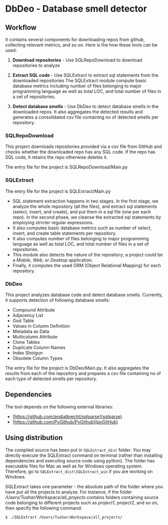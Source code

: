 # DbDeo - Database smell detector

## **Workflow**

It contains several components for downloading repos from github, collecting relevant metrics, and so on. Here is the how these tools can be used:

1. **Download repositories** - Use SQLRepoDownload to download repositories to analyze

2. **Extract SQL code** - Use SQLExtract to extract sql statements from the downloaded repositories 
The SQLExtract module compute basic database metrics including number of files belonging to major programming language as well as total LOC, and total number of files in a set of repositories.

4. **Detect database smells** - Use DbDeo to detect database smells in the downloaded repos. It also aggregates the detected results and generates a consolidated csv file containing no of detected smells per repository.

### SQLRepoDownload
This project downloads repositories provided via a csv file from GitHub and checks whether the downloaded repo has any SQL code. If the repo has SQL code, it retains the repo otherwise deletes it.

The entry file for the project is SQLRepoDownload/Main.py

### SQLExtract
The entry file for the project is SQLExtract/Main.py
- SQL statement extraction happens in two stages. In the first stage, we analyze the whole repository (all the files), and extract sql statements (select, insert, and create), and put them in a sql file (one per each repo). In the second phase, we cleanse the extracted sql statements by employing stricter regular expressions.
- It also computes basic database metrics such as number of select, insert, and create table statements per repository.
- It also computes number of files belonging to major programming language as well as total LOC, and total number of files in a set of repositories.
- This module also detects the nature of the repository; a project could be a *Mobile*, *Web*, or *Desktop* application.
- Finally, it computes the used ORM (Object Relational Mapping) for each repository.


### DbDeo
This project analyzes database code and detect database smells. Currently, it supports detection of following database smells:
- Compound Attribute
- Adjacency List
- God Table
- Values in Column Definition
- Metadata as Data
- Multicolumn Attribute
- Clone Tables
- Duplicate Column Names
- Index Shotgun
- Obsolete Column Types

The entry file for the project is DbDeo/Main.py. It also aggregates the results from each of the repository and prepares a csv file containing no of each type of detected smells per repository.

## Dependencies
The tool depends on the following external libraries:
- [https://github.com/andialbrecht/sqlparse](sqlparse)
- [https://github.com/PyGithub/PyGithub](pyGitHub)

## Using distribution
The compiled source has been put in ```SQLExtract_dist``` folder. You may directly execute the SQLExtract command on terminal (rather than installing dependencies and executing source code using python). The folder has executable files for Mac as well as for Windows operating system. Therefore, go to ```SQLExtract_dist\SQLExtract_win``` if you are working on Windows.

SQLExtract takes one parameter - the absolute path of the folder where you have put all the projects to analyze. For instance, if the folder
*/Users/Tushar/Workspace/all_projects* contains folders containing source code belonging to different projects such as *project1*, *project2*, and so on, then specify the following command:
```
$ ./SQLExtract /Users/Tushar/Workspace/all_projects/
```

